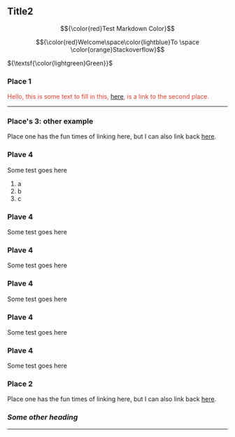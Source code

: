 ## Title2

$${\color{red}Test Markdown Color}$$

$${\color{red}Welcome\space\color{lightblue}To \space \color{orange}Stackoverflow}$$

${\textsf{\color{lightgreen}Green}}$

### Place 1

<span style="color: #e03e2d;">Hello, this is some text to fill in this, [here](#place-2), is a link to the second place.</span>

* * *

### Place's 3: other example

Place one has the fun times of linking here, but I can also link back [here](#places-3-other-example).

### Plave 4

Some test goes here

1.  a
2.  b
3.  c

### Plave 4

Some test goes here

### Plave 4

Some test goes here

### Plave 4

Some test goes here

### Plave 4

Some test goes here

### Plave 4

Some test goes here

### Place 2

Place one has the fun times of linking here, but I can also link back [here](#place-1).

### ***Some other heading***

* * *

&nbsp;
